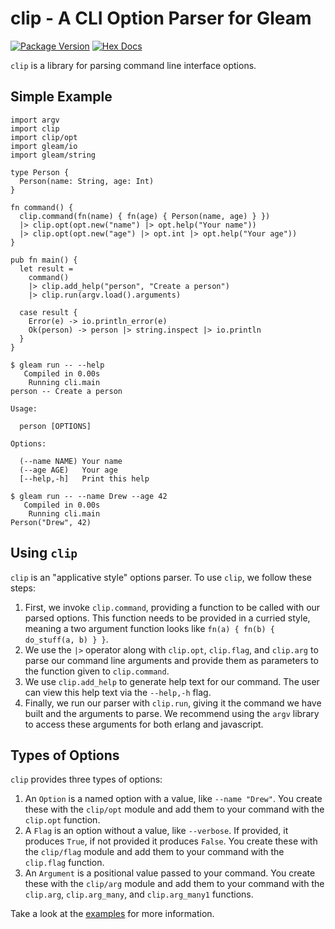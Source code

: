 # clip - A CLI Option Parser for Gleam

[![Package Version](https://img.shields.io/hexpm/v/clip)](https://hex.pm/packages/clip)
[![Hex Docs](https://img.shields.io/badge/hex-docs-ffaff3)](https://hexdocs.pm/clip/)

`clip` is a library for parsing command line interface options.

## Simple Example

```gleam
import argv
import clip
import clip/opt
import gleam/io
import gleam/string

type Person {
  Person(name: String, age: Int)
}

fn command() {
  clip.command(fn(name) { fn(age) { Person(name, age) } })
  |> clip.opt(opt.new("name") |> opt.help("Your name"))
  |> clip.opt(opt.new("age") |> opt.int |> opt.help("Your age"))
}

pub fn main() {
  let result =
    command()
    |> clip.add_help("person", "Create a person")
    |> clip.run(argv.load().arguments)

  case result {
    Error(e) -> io.println_error(e)
    Ok(person) -> person |> string.inspect |> io.println
  }
}
```

```
$ gleam run -- --help
   Compiled in 0.00s
    Running cli.main
person -- Create a person

Usage:

  person [OPTIONS]

Options:

  (--name NAME) Your name
  (--age AGE)   Your age
  [--help,-h]   Print this help
```

```
$ gleam run -- --name Drew --age 42
   Compiled in 0.00s
    Running cli.main
Person("Drew", 42)
```

## Using `clip`

`clip` is an "applicative style" options parser. To use `clip`, we follow these
steps:

1. First, we invoke `clip.command`, providing a function to be called with our
   parsed options. This function needs to be provided in a curried style,
   meaning a two argument function looks like `fn(a) { fn(b) { do_stuff(a, b) }
   }`.
2. We use the `|>` operator along with `clip.opt`, `clip.flag`, and `clip.arg`
   to parse our command line arguments and provide them as parameters to the
   function given to `clip.command`.
3. We use `clip.add_help` to generate help text for our command. The user can
   view this help text via the `--help,-h` flag.
4. Finally, we run our parser with `clip.run`, giving it the command we have
   built and the arguments to parse. We recommend using the `argv` library to
   access these arguments for both erlang and javascript.

## Types of Options

`clip` provides three types of options:

1. An `Option` is a named option with a value, like `--name "Drew"`. You create
   these with the `clip/opt` module and add them to your command with the
   `clip.opt` function.
2. A `Flag` is an option without a value, like `--verbose`. If provided, it
   produces `True`, if not provided it produces `False`. You create these with
   the `clip/flag` module and add them to your command with the `clip.flag`
   function.
3. An `Argument` is a positional value passed to your command. You create
   these with the `clip/arg` module and add them to your command with the
   `clip.arg`, `clip.arg_many`, and `clip.arg_many1` functions.

Take a look at the
[examples](https://github.com/drewolson/clip/tree/main/examples) for more information.
